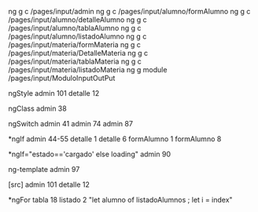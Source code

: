 ng g c /pages/input/admin
ng g c /pages/input/alumno/formAlumno
ng g c /pages/input/alumno/detalleAlumno
ng g c /pages/input/alumno/tablaAlumno
ng g c /pages/input/alumno/listadoAlumno
ng g c /pages/input/materia/formMateria
ng g c /pages/input/materia/DetalleMateria
ng g c /pages/input/materia/tablaMateria
ng g c /pages/input/materia/listadoMateria
ng g module /pages/input/ModuloInputOutPut

ngStyle
    admin 101 
    detalle 12


ngClass
    admin 38


ngSwitch
    admin  41
    admin   74
    admin  87

 *ngIf
    admin 44-55
    detalle 1
    detalle 6
    formAlumno 1
    formAlumno 8

*ngIf="estado=='cargado' else loading"
    admin 90

ng-template
    admin 97

[src]
    admin 101
    detalle 12

*ngFor
    tabla 18
    listado 2 "let alumno of listadoAlumnos ; let i = index"